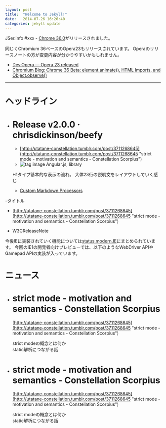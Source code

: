 ```yaml
---
layout: post
title:  "Welcome to Jekyll!"
date:   2014-07-26 16:26:40
categories: jekyll update
---
```


JSer.info #xxx - [Chrome 36.0](http://googlechromereleases.blogspot.jp/2014/07/stable-channel-update.html "Chrome 36.0.")がリリースされました。

同じくChromium 36ベースのOpera23もリリースされています。
Operaのリリースノートの方が変更内容が分かりやすいかもしれません。

* [Dev.Opera — Opera 23 released](http://dev.opera.com/blog/opera-23/ "Dev.Opera — Opera 23 released")
* [Chromium Blog: Chrome 36 Beta: element.animate(), HTML Imports, and Object.observe()](http://blog.chromium.org/2014/05/chrome-36-beta-elementanimate-html.html "Chromium Blog: Chrome 36 Beta: element.animate(), HTML Imports, and Object.observe()")

----

<h1 class="site-genre">ヘッドライン</h1>


- # Release v2.0.0 · chrisdickinson/beefy
  - [http://utatane-constellation.tumblr.com/post/3711268645](http://utatane-constellation.tumblr.com/post/3711268645 "strict mode - motivation and semantics - Constellation Scorpius")
  - ![][tags] Angular.js, library
  
  H1タイプ基本的な表示の流れ。
  大体23行の説明文をレイアウトしていく感じ
  
  - [Custom Markdown Processors](http://jekyllrb.com/docs/configuration/#custom-markdown-processors "Custom Markdown Processors")

-タイトル
  - [http://utatane-constellation.tumblr.com/post/3711268645](http://utatane-constellation.tumblr.com/post/3711268645 "strict mode - motivation and semantics - Constellation Scorpius")
  - <p class="jser-tags jser-tag-icon"><span class="jser-tag">W3C</span><span class="jser-tag">ReleaseNote</span></p>

  
  今後IEに実装されていく機能については[status.modern.IE](http://status.modern.ie/ "Internet Explorer Web Platform Status and Roadmap - status.modern.IE")にまとめられています。
  今回のIE1の開発者向けプレビューでは、以下のようなWebDriver APIやGamepad APIの実装が入っています。


<h1 class="site-genre">ニュース</h1>

- # strict mode - motivation and semantics - Constellation Scorpius

  [http://utatane-constellation.tumblr.com/post/3711268645](http://utatane-constellation.tumblr.com/post/3711268645 "strict mode - motivation and semantics - Constellation Scorpius")
  
  strict modeの概念とは何か  
  static解析につながる話

- # strict mode - motivation and semantics - Constellation Scorpius

  [http://utatane-constellation.tumblr.com/post/3711268645](http://utatane-constellation.tumblr.com/post/3711268645 "strict mode - motivation and semantics - Constellation Scorpius")
  
  strict modeの概念とは何か  
  static解析につながる話


[tags]: https://cloud.githubusercontent.com/assets/19714/3773066/6032c550-1908-11e4-921a-e1c7732a1da9.png "tag image"
